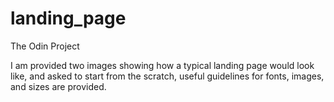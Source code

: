 # landing_page
The Odin Project

I am provided two images showing how a typical landing page would look like, and asked to start from the scratch, useful guidelines for fonts, images, and sizes are provided.
